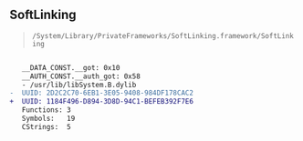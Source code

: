 ## SoftLinking

> `/System/Library/PrivateFrameworks/SoftLinking.framework/SoftLinking`

```diff

   __DATA_CONST.__got: 0x10
   __AUTH_CONST.__auth_got: 0x58
   - /usr/lib/libSystem.B.dylib
-  UUID: 2D2C2C70-6EB1-3E05-9408-984DF178CAC2
+  UUID: 1184F496-D894-3D8D-94C1-BEFEB392F7E6
   Functions: 3
   Symbols:   19
   CStrings:  5

```
